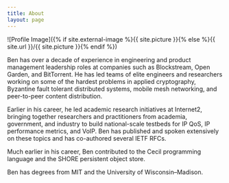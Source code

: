 ```yaml
---
title: About
layout: page
---
```

![Profile Image]({% if site.external-image %}{{ site.picture }}{% else %}{{ site.url }}/{{ site.picture }}{% endif %})

Ben has over a decade of experience in engineering and product management leadership roles at companies such as Blockstream, Open Garden, and BitTorrent. He has led teams of elite engineers and researchers working on some of the hardest problems in applied cryptography, Byzantine fault tolerant distributed systems, mobile mesh networking, and peer-to-peer content distribution. 

Earlier in his career, he led academic research initiatives at Internet2, bringing together researchers and practitioners from academia, government, and industry to build national-scale testbeds for IP QoS, IP performance metrics, and VoIP. Ben has published and spoken extensively on these topics and has co-authored several IETF RFCs. 

Much earlier in his career, Ben contributed to the Cecil programming language and the SHORE persistent object store. 

Ben has degrees from MIT and the University of Wisconsin–Madison.
